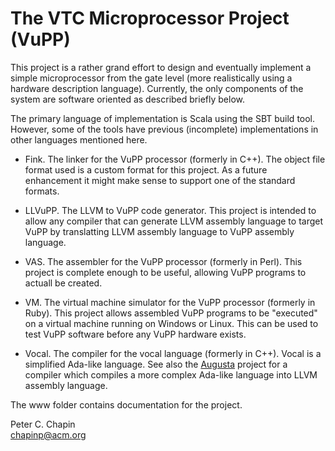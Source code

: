 
The VTC Microprocessor Project (VuPP)
=====================================

This project is a rather grand effort to design and eventually implement a simple microprocessor
from the gate level (more realistically using a hardware description language). Currently, the
only components of the system are software oriented as described briefly below.

The primary language of implementation is Scala using the SBT build tool. However, some of the
tools have previous (incomplete) implementations in other languages mentioned here.

+ Fink. The linker for the VuPP processor (formerly in C++). The object file format used is a
  custom format for this project. As a future enhancement it might make sense to support one of
  the standard formats.
  
+ LLVuPP. The LLVM to VuPP code generator. This project is intended to allow any compiler that
  can generate LLVM assembly language to target VuPP by translatting LLVM assembly language to
  VuPP assembly language.

+ VAS. The assembler for the VuPP processor (formerly in Perl). This project is complete enough
  to be useful, allowing VuPP programs to actuall be created.
  
+ VM. The virtual machine simulator for the VuPP processor (formerly in Ruby). This project
  allows assembled VuPP programs to be "executed" on a virtual machine running on Windows or
  Linux. This can be used to test VuPP software before any VuPP hardware exists.
  
+ Vocal. The compiler for the vocal language (formerly in C++). Vocal is a simplified Ada-like
  language. See also the [Augusta](https://github.com/pchapin/augusta) project for a compiler
  which compiles a more complex Ada-like language into LLVM assembly language.

The www folder contains documentation for the project.

Peter C. Chapin  
chapinp@acm.org  
